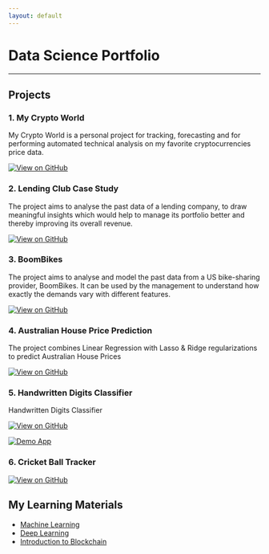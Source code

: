 ```yaml
---
layout: default
---
```


# Data Science Portfolio

---

## Projects

### 1. My Crypto World

My Crypto World is a personal project for tracking, forecasting and for performing automated technical analysis on my favorite cryptocurrencies price data.

[![View on GitHub](https://img.shields.io/badge/GitHub-View_on_GitHub-blue?logo=GitHub)](https://github.com/krishnajiraoh/my-crypto-world)

### 2. Lending Club Case Study

The project aims to analyse the past data of a lending company, to draw meaningful insights which would help to manage its portfolio better and thereby improving its overall revenue.

[![View on GitHub](https://img.shields.io/badge/GitHub-View_on_GitHub-blue?logo=GitHub)](https://github.com/krishnajiraoh/upGrad_lending_club_case_study)

### 3. BoomBikes

The project aims to analyse and model the past data from a US bike-sharing provider, BoomBikes. It can be used by the management to understand how exactly the demands vary with different features.

[![View on GitHub](https://img.shields.io/badge/GitHub-View_on_GitHub-blue?logo=GitHub)](https://github.com/krishnajiraoh/upGrad_linear_regression_assignment)

### 4. Australian House Price Prediction
The project combines Linear Regression with Lasso & Ridge regularizations to predict Australian House Prices

[![View on GitHub](https://img.shields.io/badge/GitHub-View_on_GitHub-blue?logo=GitHub)](https://github.com/krishnajiraoh/upGrad_telecom_churn_case_study_group)

### 5. Handwritten Digits Classifier

Handwritten Digits Classifier

[![View on GitHub](https://img.shields.io/badge/GitHub-View_on_GitHub-blue?logo=GitHub)](https://github.com/krishnajiraoh/handwritten-digits-classifier)

[![Demo App]()](https://krishnajiraoh-handwritten-digits-classifier-classifier-d4jj3c.streamlit.app/)

### 6. Cricket Ball Tracker
[![View on GitHub](https://img.shields.io/badge/GitHub-View_on_GitHub-blue?logo=GitHub)](https://github.com/krishnajiraoh/cricket-ball-tracker)

<!-- [![Demo App]()]() -->


## My Learning Materials

- [Machine Learning](https://github.com/krishnajiraoh/machine-learning)
- [Deep Learning](https://github.com/krishnajiraoh/deep-learning)
- [Introduction to Blockchain](https://github.com/krishnajiraoh/blockchain)
